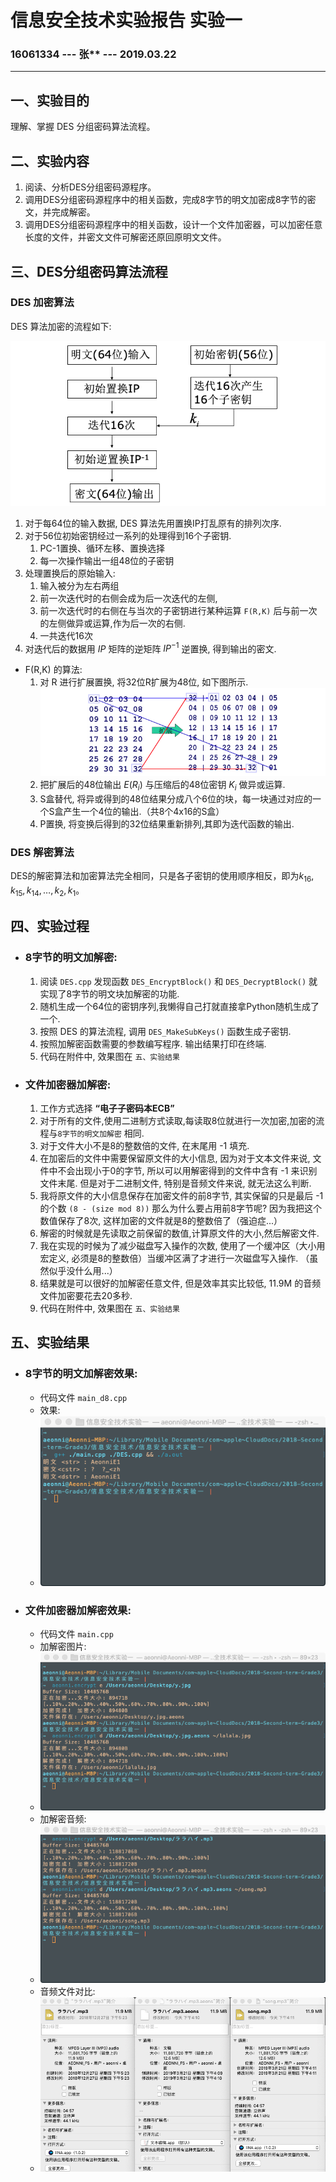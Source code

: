 # 信息安全技术实验报告 实验一

### 16061334 --- 张** --- 2019.03.22

----



## 一、实验目的

理解、掌握 DES 分组密码算法流程。

## 二、实验内容

1. 阅读、分析DES分组密码源程序。
2. 调用DES分组密码源程序中的相关函数，完成8字节的明文加密成8字节的密文，并完成解密。
3. 调用DES分组密码源程序中的相关函数，设计一个文件加密器，可以加密任意长度的文件，并密文文件可解密还原回原明文文件。
   
## 三、DES分组密码算法流程

### DES 加密算法

DES 算法加密的流程如下:

![des.png](imgs/des.png)

1. 对于每64位的输入数据, DES 算法先用置换IP打乱原有的排列次序.
2. 对于56位初始密钥经过一系列的处理得到16个子密钥.
   1. PC-1置换、循环左移、置换选择
   2. 每一次操作输出一组48位的子密钥
3. 处理置换后的原始输入:
   1. 输入被分为左右两组
   2. 前一次迭代时的右侧会成为后一次迭代的左侧,
   3. 前一次迭代时的右侧在与当次的子密钥进行某种运算 `F(R,K)` 后与前一次的左侧做异或运算,作为后一次的右侧.
   4. 一共迭代16次
4. 对迭代后的数据用 $IP$ 矩阵的逆矩阵 $IP^{-1}$ 逆置换, 得到输出的密文.

- F(R,K) 的算法:
  1. 对 R 进行扩展置换, 将32位R扩展为48位, 如下图所示.
   ![扩展置换](imgs/zhihuan.png)
  2. 把扩展后的48位输出 $E(R_i)$ 与压缩后的48位密钥 $K_i$ 做异或运算.
  3. S盒替代, 将异或得到的48位结果分成八个6位的块，每一块通过对应的一个S盒产生一个4位的输出.（共8个4x16的S盒）
  4. P置换, 将变换后得到的32位结果重新排列,其即为迭代函数的输出.


### DES 解密算法

DES的解密算法和加密算法完全相同，只是各子密钥的使用顺序相反，即为$k_{16},k_{15},k_{14},…,k_2,k_1$。


## 四、实验过程

- ### 8字节的明文加解密:
  1. 阅读 `DES.cpp` 发现函数 `DES_EncryptBlock()` 和 `DES_DecryptBlock()` 就实现了8字节的明文块加解密的功能.
  2. 随机生成一个64位的密钥序列,我懒得自己打就直接拿Python随机生成了一个.
  3. 按照 DES 的算法流程, 调用 `DES_MakeSubKeys()` 函数生成子密钥.
  4. 按照加解密函数需要的参数编写程序. 输出结果打印在终端.
  5. 代码在附件中, 效果图在 `五、实验结果`
   
- ### 文件加密器加解密:
  1. 工作方式选择 **“电⼦子密码本ECB”**
  2. 对于所有的文件,使用二进制方式读取,每读取8位就进行一次加密,加密的流程与`8字节的明文加解密` 相同.
  3. 对于文件大小不是8的整数倍的文件, 在末尾用 -1 填充.
  4. 在加密后的文件中需要保留原文件的大小信息, 因为对于文本文件来说, 文件中不会出现小于0的字节, 所以可以用解密得到的文件中含有 -1 来识别文件末尾. 但是对于二进制文件, 特别是音频文件来说, 就无法这么判断.
  5. 我将原文件的大小信息保存在加密文件的前8字节, 其实保留的只是最后 -1 的个数 `(8 - (size mod 8))` 那么为什么要占用前8字节呢? 因为我把这个数值保存了8次, 这样加密的文件就是8的整数倍了（强迫症...）
  6. 解密的时候就是先读取之前保留的数值,计算原文件的大小,然后解密文件.
  7. 我在实现的时候为了减少磁盘写入操作的次数, 使用了一个缓冲区（大小用宏定义, 必须是8的整数倍）当缓冲区满了才进行一次磁盘写入操作. （虽然似乎没什么用...）
  8. 结果就是可以很好的加解密任意文件, 但是效率其实比较低, 11.9M 的音频文件加密要花去20多秒. 
  9. 代码在附件中, 效果图在 `五、实验结果`


## 五、实验结果

- ### 8字节的明文加解密效果:
   - 代码文件 `main_d8.cpp`
   - 效果:
   - ![8字节的明文加解密效果](imgs/d8.png)

- ### 文件加密器加解密效果:
  - 代码文件 `main.cpp`
  - 加解密图片:
  - ![加解密图片](imgs/pic.png)
  - 加解密音频:
  - ![加解密音频](imgs/music.png)
  - 音频文件对比:
  - ![音频文件对比](imgs/musicf.png)
